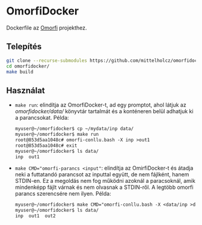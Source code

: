# OmorfiDocker

Dockerfile az [Omorfi](https://github.com/flammie/omorfi) projekthez.

## Telepítés

```sh
git clone --recurse-submodules https://github.com/mittelholcz/omorfidocker.git
cd omorfidocker/
make build
```

## Használat

- `make run`: elindítja az OmorfiDocker-t, ad egy promptot, ahol látjuk az
  *omorfidocker/data/* könyvtár tartalmát és a konténeren belül adhatjuk ki a
  parancsokat. Példa:
    ```txt
    myuser@~/omorfidocker$ cp ~/mydata/inp data/
    myuser@~/omorfidocker$ make run
    root@853d5aa1048c# omorfi-conllu.bash -X inp >out1
    root@853d5aa1048c# exit
    myuser@~/omorfidocker$ ls data/
    inp  out1
    ```
- `make CMD="omorfi-parancs <input"`: elindítja az OmirfiDocker-t és átadja
  neki a futtatandó parancsot az inputtal együtt, de nem fájlként, hanem
  STDIN-en. Ez a megoldás nem fog működni azoknál a paracsoknál, amik
  mindenképp fájlt várnak és nem olvasnak a STDIN-ről. A legtöbb omorfi parancs
  szerencsére nem ilyen. Példa:
    ```txt
    myuser@~/omorfidocker$ make CMD="omorfi-conllu.bash -X <data/inp >data/out2"
    myuser@~/omorfidocker$ ls data/
    inp  out1  out2
    ```

